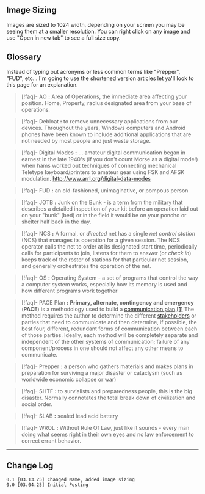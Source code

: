 ## Image Sizing
Images are sized to 1024 width, depending on your screen you may be seeing them at a smaller resolution.  You can right click on any image and use "Open in new tab" to see a full size copy.

## Glossary
Instead of typing out acronyms or less common terms like "Prepper", "FUD", etc... 
I'm going to use the shortened version articles let ya'll look to this page for an explanation. 

>[!faq]- AO
**:** Area of Operations, the immediate area affecting your position.  Home, Property, radius designated area from your base of operations.

>[!faq]- Debloat
**:** to remove unnecessary applications from our devices. Throughout the years, Windows computers and Android phones have been known to include additional applications that are not needed by most people and just waste storage.

>[!faq]- Digital Modes
**:** ... amateur digital communication began in earnest in the late 1940's (if you don't count Morse as a digital mode!) when hams worked out techniques of connecting mechanical Teletype keyboard/printers to amateur gear using FSK and AFSK modulation. 
>http://www.arrl.org/digital-data-modes

>[!faq]- FUD
>**:** an old-fashioned, unimaginative, or pompous person

>[!faq]- JOTB
**:** Junk on the Bunk - is a term from the military that describes a detailed inspection of your kit before an operation laid out on your "bunk" (bed) or in the field it would be on your poncho or shelter half back in the day.

>[!faq]- NCS
**:** A formal, or _directed_ net has a single _net control station_ (NCS) that manages its operation for a given session. The NCS operator calls the net to order at its designated start time, periodically calls for participants to join, listens for them to answer (or _check in_) keeps track of the roster of stations for that particular net session, and generally orchestrates the operation of the net.

>[!faq]- OS
**:** Operating System - a set of programs that control the way a computer system works, especially how its memory is used and how different programs work together

>[!faq]- PACE Plan
**:** **Primary, alternate, contingency and emergency** (**PACE**) is a methodology used to build a [communication plan](https://en.wikipedia.org/wiki/Communications_management "Communications management").[[1]](https://en.wikipedia.org/wiki/PACE_\(communication_methodology\)#cite_note-1) The method requires the author to determine the different [stakeholders](https://en.wikipedia.org/wiki/Project_stakeholder "Project stakeholder") or parties that need to communicate and then determine, if possible, the best four, different, redundant forms of communication between each of those parties. Ideally, each method will be completely separate and independent of the other systems of communication; failure of any component/process in one should not affect any other means to communicate.

>[!faq]- Prepper
**:** a person who gathers materials and makes plans in preparation for surviving a major disaster or cataclysm (such as worldwide economic collapse or war)

>[!faq]- SHTF
**:** to survialists and preparedness people, this is the big disaster. Normally connotates the total break down of civilization and social order.

>[!faq]- SLAB
**:** sealed lead acid battery

>[!faq]- WROL
**:** Without Rule Of Law, just like it sounds - every man doing what seems right in their own eyes and no law enforcement to correct errant behavior.

---
## Change Log
	0.1 [03.13.25] Changed Name, added image sizing
	0.0 [03.04.25] Initial Posting
